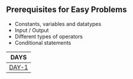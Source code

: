## Prerequisites for Easy Problems
* Constants, variables and datatypes
* Input / Output
* Different types of operators
* Conditional statements

|DAYS|
|--|
|[DAY-1](./PROBLEMSETS/EASY/Days)|
